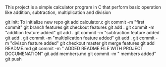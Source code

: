 This project is a simple calculator program in C that perform basic operation like addition, subtraction, multiplication and division

git init: To initialize new repo
git add calculator.c
git commit -m "first commit"
git branch features
git checkout features
git add .
git commit -m "addition feature added"
git add .
git commit -m "subtraction feature added
git add .
git commit -m "multiplication feature added"
git add .
git commit -m "divison feature added"
git checkout master
git merge features
git add README.md
git commit -m " ADDED README FILE WITH PROJECT DOCUMENATION"
git add members.md
git commit -m " members added"
git push